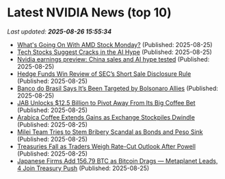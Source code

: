 # Latest NVIDIA News (top 10)
_Last updated: **2025-08-26 15:55:34**_

- [What's Going On With AMD Stock Monday?](https://finance.yahoo.com/news/whats-going-amd-stock-monday-155031212.html) (Published: 2025-08-25)
- [Tech Stocks Suggest Cracks in the AI Hype](https://www.newser.com/story/374067/tech-stocks-suggest-cracks-in-the-ai-hype.html) (Published: 2025-08-25)
- [Nvidia earnings preview: China sales and AI hype tested](https://consent.yahoo.com/v2/collectConsent?sessionId=1_cc-session_fb35ba29-d5f9-4d83-8a17-46a7b5713cad) (Published: 2025-08-25)
- [Hedge Funds Win Review of SEC’s Short Sale Disclosure Rule](https://biztoc.com/x/a43ceea98f33adbd) (Published: 2025-08-25)
- [Banco do Brasil Says It’s Been Targeted by Bolsonaro Allies](https://biztoc.com/x/cc6cd2c9d619e487) (Published: 2025-08-25)
- [JAB Unlocks $12.5 Billion to Pivot Away From Its Big Coffee Bet](https://biztoc.com/x/c3c2b28dfa93b49c) (Published: 2025-08-25)
- [Arabica Coffee Extends Gains as Exchange Stockpiles Dwindle](https://biztoc.com/x/f9c5d4537670bf2b) (Published: 2025-08-25)
- [Milei Team Tries to Stem Bribery Scandal as Bonds and Peso Sink](https://biztoc.com/x/75ff450f091fbc45) (Published: 2025-08-25)
- [Treasuries Fall as Traders Weigh Rate-Cut Outlook After Powell](https://biztoc.com/x/310c80b72960b6ed) (Published: 2025-08-25)
- [Japanese Firms Add 156.79 BTC as Bitcoin Drags — Metaplanet Leads, 4 Join Treasury Push](https://biztoc.com/x/0805b81177d32e03) (Published: 2025-08-25)
